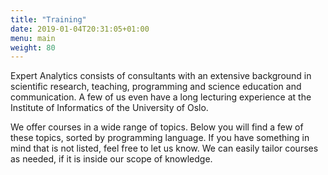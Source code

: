 ```yaml
---
title: "Training"
date: 2019-01-04T20:31:05+01:00
menu: main
weight: 80
---
```


Expert Analytics consists of consultants with an extensive background in scientific research, teaching, programming and science education and communication. A few of us even have a long lecturing experience at the Institute of Informatics of the University of Oslo.

We offer courses in a wide range of topics. Below you will find a few
of these topics, sorted by programming language. If you have something
in mind that is not listed, feel free to let us know. We can easily
tailor courses as needed, if it is inside our scope of knowledge.
